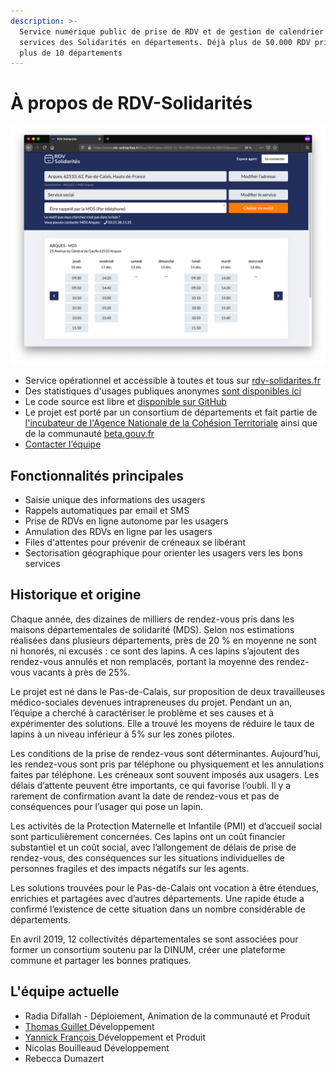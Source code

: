```yaml
---
description: >-
  Service numérique public de prise de RDV et de gestion de calendrier pour les
  services des Solidarités en départements. Déjà plus de 50.000 RDV pris dans
  plus de 10 départements
---
```


# À propos de RDV-Solidarités

![Prise de RDV autonome d&apos;un usager sur RDV-Solidarit&#xE9;s](../.gitbook/assets/screenshot_2020-12-08_at_18.11.54%20%281%29.png)

* Service opérationnel et accessible à toutes et tous sur [rdv-solidarites.fr](https://www.rdv-solidarites.fr)
* Des statistiques d'usages publiques anonymes [sont disponibles ici](https://www.rdv-solidarites.fr/stats/)
* Le code source est libre et [disponible sur GitHub](https://github.com/betagouv/rdv-solidarites.fr/)
* Le projet est porté par un consortium de départements et fait partie de [l'incubateur de l'Agence Nationale de la Cohésion Territoriale](https://incubateur.anct.gouv.fr/) ainsi que de la communauté [beta.gouv.fr](https://beta.gouv.fr) 
* [Contacter l’équipe](mailto:contact@rdv-solidarites.fr?subject=RDV%20Solidarit%C3%A9s%20%28anciennement%20Lapins%29%20sur%20beta.gouv.fr)

## Fonctionnalités principales <a id="des-milliers-de-lapins-dans-les-maisons-d&#xE9;partementales-de-solidarit&#xE9;-"></a>

* Saisie unique des informations des usagers 
* Rappels automatiques par email et SMS
* Prise de RDVs en ligne autonome par les usagers
* Annulation des RDVs en ligne par les usagers
* Files d'attentes pour prévenir de créneaux se libérant
* Sectorisation géographique pour orienter les usagers vers les bons services

## Historique et origine <a id="des-milliers-de-lapins-dans-les-maisons-d&#xE9;partementales-de-solidarit&#xE9;-"></a>

Chaque année, des dizaines de milliers de rendez-vous pris dans les maisons départementales de solidarité \(MDS\). Selon nos estimations réalisées dans plusieurs départements, près de 20 % en moyenne ne sont ni honorés, ni excusés : ce sont des lapins. A ces lapins s’ajoutent des rendez-vous annulés et non remplacés, portant la moyenne des rendez-vous vacants à près de 25%.

Le projet est né dans le Pas-de-Calais, sur proposition de deux travailleuses médico-sociales devenues intrapreneuses du projet. Pendant un an, l’équipe a cherché à caractériser le problème et ses causes et à expérimenter des solutions. Elle a trouvé les moyens de réduire le taux de lapins à un niveau inférieur à 5% sur les zones pilotes.

Les conditions de la prise de rendez-vous sont déterminantes. Aujourd’hui, les rendez-vous sont pris par téléphone ou physiquement et les annulations faites par téléphone. Les créneaux sont souvent imposés aux usagers. Les délais d’attente peuvent être importants, ce qui favorise l’oubli. Il y a rarement de confirmation avant la date de rendez-vous et pas de conséquences pour l’usager qui pose un lapin.

Les activités de la Protection Maternelle et Infantile \(PMI\) et d’accueil social sont particulièrement concernées. Ces lapins ont un coût financier substantiel et un coût social, avec l’allongement de délais de prise de rendez-vous, des conséquences sur les situations individuelles de personnes fragiles et des impacts négatifs sur les agents.

Les solutions trouvées pour le Pas-de-Calais ont vocation à être étendues, enrichies et partagées avec d’autres départements. Une rapide étude a confirmé l’existence de cette situation dans un nombre considérable de départements.

En avril 2019, 12 collectivités départementales se sont associées pour former un consortium soutenu par la DINUM, créer une plateforme commune et partager les bonnes pratiques.

## L'équipe actuelle

* Radia Difallah - Déploiement, Animation de la communauté et Produit
* [Thomas Guillet ](https://palya.fr/)Développement
* [Yannick François ](https://elsif.fr)Développement et Produit
* Nicolas Bouilleaud Développement
* Rebecca Dumazert

